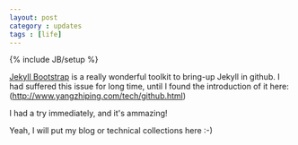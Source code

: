 ```yaml
---
layout: post
category : updates
tags : [life]
---
```

{% include JB/setup %}

[Jekyll Bootstrap](http://jekyllbootstrap.com) is a really wonderful toolkit to bring-up Jekyll in github.
I had suffered this issue for long time, until I found the introduction of it
here: (<http://www.yangzhiping.com/tech/github.html>)

I had a try immediately, and it's ammazing!

Yeah, I will put my blog or technical collections here :-)
